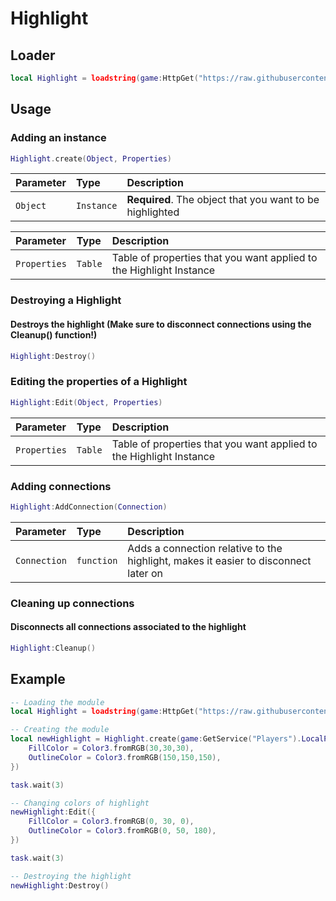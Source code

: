 
# Highlight


## Loader
```lua
local Highlight = loadstring(game:HttpGet("https://raw.githubusercontent.com/ovicular/Highlight/main/Main.lua"))()
```

## Usage

### Adding an instance

```lua
Highlight.create(Object, Properties)
```

| Parameter | Type     | Description                |
| :-------- | :------- | :------------------------- |
| `Object` | `Instance` | **Required**. The object that you want to be highlighted |

| Parameter | Type     | Description                |
| :-------- | :------- | :------------------------- |
| `Properties` | `Table` | Table of properties that you want applied to the Highlight Instance |


### Destroying a Highlight
#### Destroys the highlight (Make sure to disconnect connections using the Cleanup() function!)
```lua
Highlight:Destroy()
```

### Editing the properties of a Highlight

```lua
Highlight:Edit(Object, Properties)
```

| Parameter | Type     | Description                |
| :-------- | :------- | :------------------------- |
| `Properties` | `Table` | Table of properties that you want applied to the Highlight Instance |

### Adding connections

```lua
Highlight:AddConnection(Connection)
```

| Parameter | Type     | Description                |
| :-------- | :------- | :------------------------- |
| `Connection` | `function` | Adds a connection relative to the highlight, makes it easier to disconnect later on |

### Cleaning up connections
#### Disconnects all connections associated to the highlight
```lua
Highlight:Cleanup()
```

## Example

```lua
-- Loading the module
local Highlight = loadstring(game:HttpGet("https://raw.githubusercontent.com/ovicular/Highlight/main/Main.lua"))()

-- Creating the module
local newHighlight = Highlight.create(game:GetService("Players").LocalPlayer.Character, {
	FillColor = Color3.fromRGB(30,30,30),
	OutlineColor = Color3.fromRGB(150,150,150),
})

task.wait(3)

-- Changing colors of highlight
newHighlight:Edit({
    FillColor = Color3.fromRGB(0, 30, 0),
	OutlineColor = Color3.fromRGB(0, 50, 180),
})

task.wait(3)

-- Destroying the highlight
newHighlight:Destroy()
```
